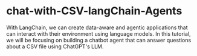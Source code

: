 # chat-with-CSV-langChain-Agents
With LangChain, we can create data-aware and agentic applications that can interact with their environment using language models. In this tutorial, we will be focusing on building a chatbot agent that can answer questions about a CSV file using ChatGPT's LLM.
